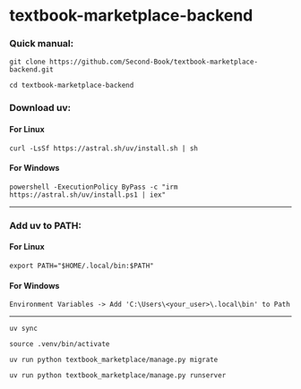 # textbook-marketplace-backend

### Quick manual:

```
git clone https://github.com/Second-Book/textbook-marketplace-backend.git
```
```
cd textbook-marketplace-backend
```
### Download uv:

#### For Linux
```
curl -LsSf https://astral.sh/uv/install.sh | sh
```
#### For Windows
```
powershell -ExecutionPolicy ByPass -c "irm https://astral.sh/uv/install.ps1 | iex"
```
---
### Add uv to PATH:
#### For Linux
   ```
   export PATH="$HOME/.local/bin:$PATH"
   ``` 
#### For Windows
`Environment Variables -> Add 'C:\Users\<your_user>\.local\bin' to Path`

---
```
uv sync
```
```
source .venv/bin/activate
```
```
uv run python textbook_marketplace/manage.py migrate
```
```
uv run python textbook_marketplace/manage.py runserver
```
